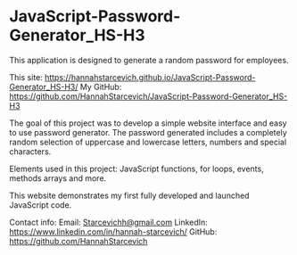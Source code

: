 # JavaScript-Password-Generator_HS-H3
This application is designed to generate a random password for employees.

This site: https://hannahstarcevich.github.io/JavaScript-Password-Generator_HS-H3/
My GitHub: https://github.com/HannahStarcevich/JavaScript-Password-Generator_HS-H3

The goal of this project was to develop a simple website interface and easy to use password generator. The password generated includes a completely random selection of uppercase and lowercase letters, numbers and special characters. 

Elements used in this project: JavaScript functions, for loops, events, methods arrays and more. 

This website demonstrates my first fully developed and launched JavaScript code. 

Contact info: Email: Starcevichh@gmail.com LinkedIn: https://www.linkedin.com/in/hannah-starcevich/ GitHub: https://github.com/HannahStarcevich